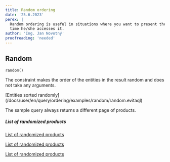```yaml
---
title: Random ordering
date: '25.6.2023'
perex: |
  Random ordering is useful in situations where you want to present the end user with the unique entity listing every 
  time he/she accesses it.
author: 'Ing. Jan Novotný'
proofreading: 'needed'
---
```


## Random

```evitaql-syntax
random()
```

The constraint makes the order of the entities in the result random and does not take any arguments.

<SourceCodeTabs requires="evita_functional_tests/src/test/resources/META-INF/documentation/evitaql-init.java" langSpecificTabOnly>
[Entities sorted randomly](/docs/user/en/query/ordering/examples/random/random.evitaql)
</SourceCodeTabs>

The sample query always returns a different page of products.

<Note type="info">

<NoteTitle toggles="true">

##### List of randomized products
</NoteTitle>

<LanguageSpecific to="evitaql,java">

<MDInclude>[List of randomized products](/docs/user/en/query/ordering/examples/random/randomized.evitaql.md)</MDInclude>

</LanguageSpecific>

<LanguageSpecific to="graphql">

<MDInclude>[List of randomized products](/docs/user/en/query/ordering/examples/random/randomized.graphql.json.md)</MDInclude>

</LanguageSpecific>

<LanguageSpecific to="rest">

<MDInclude>[List of randomized products](/docs/user/en/query/ordering/examples/random/randomized.rest.json.md)</MDInclude>

</LanguageSpecific>

</Note>